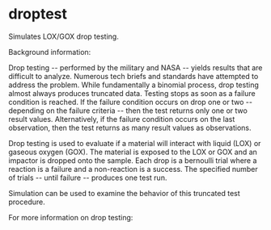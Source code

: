 # droptest

Simulates LOX/GOX drop testing.

Background information:

Drop testing -- performed by the military and NASA -- yields results
that are difficult to analyze. Numerous tech briefs and standards have
attempted to address the problem. While fundamentally a binomial 
process, drop testing almost always produces truncated data. Testing
stops as soon as a failure condition is reached. If the failure
condition occurs on drop one or two -- depending on the failure 
criteria -- then the test returns only one or two result values.
Alternatively, if the failure condition occurs on the last observation,
then the test returns as many result values as observations.

Drop testing is used to evaluate if a material will interact with liquid
(LOX) or gaseous oxygen (GOX). The material is exposed to the LOX or GOX
and an impactor is dropped onto the sample. Each drop is a bernoulli
trial where a reaction is a failure and a non-reaction is a success. The
specified number of trials -- until failure -- produces one test run.

Simulation can be used to examine the behavior of this truncated test
procedure.




For more information on drop testing: 